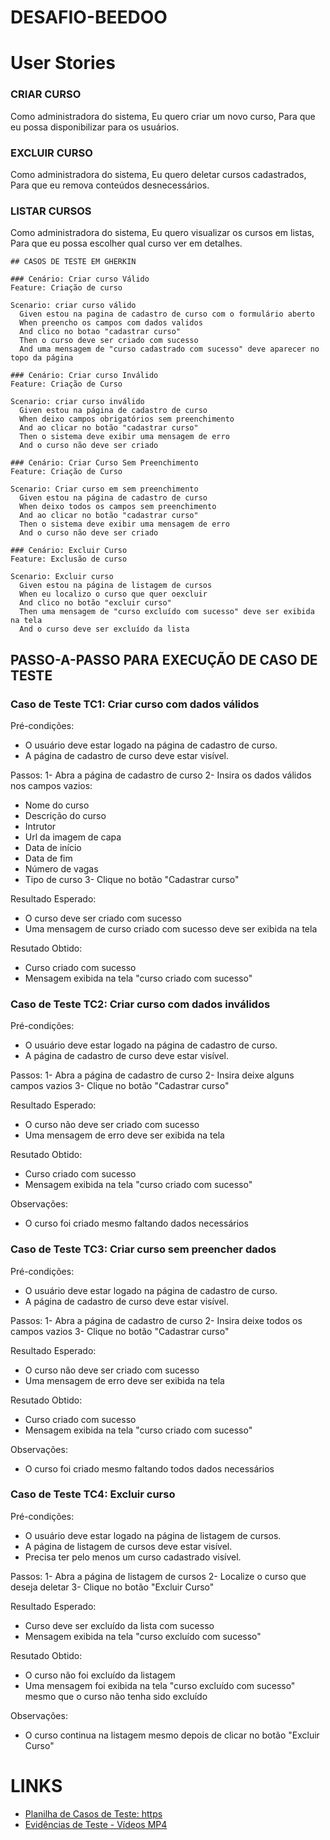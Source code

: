 # DESAFIO-BEEDOO

# User Stories

### CRIAR CURSO
Como administradora do sistema,
Eu quero criar um novo curso,
Para que eu possa disponibilizar para os usuários.

### EXCLUIR CURSO
Como administradora do sistema,
Eu quero deletar cursos cadastrados,
Para que eu remova conteúdos desnecessários.

### LISTAR CURSOS
Como administradora do sistema,
Eu quero visualizar os cursos em listas,
Para que eu possa escolher qual curso ver em detalhes.

```gherkin
## CASOS DE TESTE EM GHERKIN

### Cenário: Criar curso Válido
Feature: Criação de curso

Scenario: criar curso válido
  Given estou na pagina de cadastro de curso com o formulário aberto
  When preencho os campos com dados validos
  And clico no botao "cadastrar curso"
  Then o curso deve ser criado com sucesso
  And uma mensagem de "curso cadastrado com sucesso" deve aparecer no topo da página

### Cenário: Criar curso Inválido
Feature: Criação de Curso

Scenario: criar curso inválido
  Given estou na página de cadastro de curso
  When deixo campos obrigatórios sem preenchimento
  And ao clicar no botão "cadastrar curso"
  Then o sistema deve exibir uma mensagem de erro
  And o curso não deve ser criado

### Cenário: Criar Curso Sem Preenchimento
Feature: Criação de Curso

Scenario: Criar curso em sem preenchimento 
  Given estou na página de cadastro de curso
  When deixo todos os campos sem preenchimento
  And ao clicar no botão "cadastrar curso"
  Then o sistema deve exibir uma mensagem de erro
  And o curso não deve ser criado

### Cenário: Excluir Curso
Feature: Exclusão de curso

Scenario: Excluir curso
  Given estou na página de listagem de cursos
  When eu localizo o curso que quer oexcluir
  And clico no botão "excluir curso"
  Then uma mensagem de "curso excluído com sucesso" deve ser exibida na tela
  And o curso deve ser excluído da lista
````

## PASSO-A-PASSO PARA EXECUÇÃO DE CASO DE TESTE

### Caso de Teste TC1: Criar curso com dados válidos
Pré-condições:
- O usuário deve estar logado na página de cadastro de curso.
- A página de cadastro de curso deve estar visível.

Passos:
1- Abra a página de cadastro de curso
2- Insira os dados válidos nos campos vazios:
  - Nome do curso
  - Descrição do curso
  - Intrutor
  - Url da imagem de capa
  - Data de início
  - Data de fim
  - Número de vagas
  - Tipo de curso
3- Clique no botão "Cadastrar curso"

Resultado Esperado:
  - O curso deve ser criado com sucesso
  - Uma mensagem de curso criado com sucesso deve ser exibida na tela

Resutado Obtido:
  - Curso criado com sucesso
  - Mensagem exibida na tela "curso criado com sucesso"

### Caso de Teste TC2: Criar curso com dados inválidos
Pré-condições:
- O usuário deve estar logado na página de cadastro de curso.
- A página de cadastro de curso deve estar visível.

Passos:
1- Abra a página de cadastro de curso
2- Insira deixe alguns campos vazios
3- Clique no botão "Cadastrar curso"

Resultado Esperado:
  - O curso não deve ser criado com sucesso
  - Uma mensagem de erro deve ser exibida na tela

Resutado Obtido:
  - Curso criado com sucesso
  - Mensagem exibida na tela "curso criado com sucesso"

Observações:
  - O curso foi criado mesmo faltando dados necessários

### Caso de Teste TC3: Criar curso sem preencher dados
Pré-condições:
- O usuário deve estar logado na página de cadastro de curso.
- A página de cadastro de curso deve estar visível.

Passos:
1- Abra a página de cadastro de curso
2- Insira deixe todos os campos vazios
3- Clique no botão "Cadastrar curso"

Resultado Esperado:
  - O curso não deve ser criado com sucesso
  - Uma mensagem de erro deve ser exibida na tela

Resutado Obtido:
  - Curso criado com sucesso
  - Mensagem exibida na tela "curso criado com sucesso"

Observações:
  - O curso foi criado mesmo faltando todos dados necessários

### Caso de Teste TC4: Excluir curso
Pré-condições:
- O usuário deve estar logado na página de listagem de cursos.
- A página de listagem de cursos deve estar visível.
- Precisa ter pelo menos um curso cadastrado visível.

Passos:
1- Abra a página de listagem de cursos
2- Localize o curso que deseja deletar
3- Clique no botão "Excluir Curso"

Resultado Esperado:
  - Curso deve ser excluído da lista com sucesso
  - Mensagem exibida na tela "curso excluído com sucesso"

Resutado Obtido:
  - O curso não foi excluído da listagem
  - Uma mensagem foi exibida na tela "curso excluído com sucesso" mesmo que o curso não tenha sido excluído

Observações:
  - O curso continua na listagem mesmo depois de clicar no botão "Excluir Curso"


# LINKS 
- [Planilha de Casos de Teste: https](//docs.google.com/spreadsheets/d/1EeS2nxbWJPS9Exv8EM0FWy13d6B4wvu8VJKJNcwDVOo/edit?usp=sharing)
- [Evidências de Teste - Vídeos MP4](https://drive.google.com/drive/folders/1obIATClbmHI7ysP4W-LQJS-SZqdHp1Vr?usp=sharing)



  


